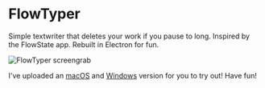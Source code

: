 # FlowTyper

Simple textwriter that deletes your work if you pause to long. Inspired by the FlowState app. Rebuilt in Electron for fun.

![FlowTyper screengrab](http://static.yoeran.nl/flowtyper/flowtyper-example.gif)

I've uploaded an [macOS](http://static.yoeran.nl/flowtyper/FlowTyper-darwin-x64.zip) and [Windows](http://static.yoeran.nl/flowtyper/FlowTyper-win32-x64.zip) version for you to try out! Have fun!
